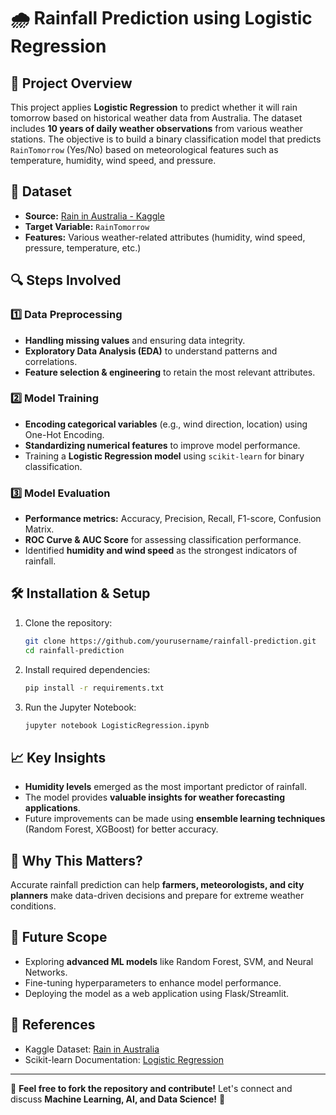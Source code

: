 # 🌧️ Rainfall Prediction using Logistic Regression

## 📌 Project Overview
This project applies **Logistic Regression** to predict whether it will rain tomorrow based on historical weather data from Australia. The dataset includes **10 years of daily weather observations** from various weather stations. The objective is to build a binary classification model that predicts `RainTomorrow` (Yes/No) based on meteorological features such as temperature, humidity, wind speed, and pressure.

## 📂 Dataset
- **Source:** [Rain in Australia - Kaggle](https://kaggle.com/jsphyg/weather-dataset-rattle-package)
- **Target Variable:** `RainTomorrow`
- **Features:** Various weather-related attributes (humidity, wind speed, pressure, temperature, etc.)

## 🔍 Steps Involved

### 1️⃣ Data Preprocessing
- **Handling missing values** and ensuring data integrity.
- **Exploratory Data Analysis (EDA)** to understand patterns and correlations.
- **Feature selection & engineering** to retain the most relevant attributes.

### 2️⃣ Model Training
- **Encoding categorical variables** (e.g., wind direction, location) using One-Hot Encoding.
- **Standardizing numerical features** to improve model performance.
- Training a **Logistic Regression model** using `scikit-learn` for binary classification.

### 3️⃣ Model Evaluation
- **Performance metrics:** Accuracy, Precision, Recall, F1-score, Confusion Matrix.
- **ROC Curve & AUC Score** for assessing classification performance.
- Identified **humidity and wind speed** as the strongest indicators of rainfall.

## 🛠️ Installation & Setup
1. Clone the repository:
   ```bash
   git clone https://github.com/yourusername/rainfall-prediction.git
   cd rainfall-prediction
   ```
2. Install required dependencies:
   ```bash
   pip install -r requirements.txt
   ```
3. Run the Jupyter Notebook:
   ```bash
   jupyter notebook LogisticRegression.ipynb
   ```

## 📈 Key Insights
- **Humidity levels** emerged as the most important predictor of rainfall.
- The model provides **valuable insights for weather forecasting applications**.
- Future improvements can be made using **ensemble learning techniques** (Random Forest, XGBoost) for better accuracy.

## 📌 Why This Matters?
Accurate rainfall prediction can help **farmers, meteorologists, and city planners** make data-driven decisions and prepare for extreme weather conditions.

## 🚀 Future Scope
- Exploring **advanced ML models** like Random Forest, SVM, and Neural Networks.
- Fine-tuning hyperparameters to enhance model performance.
- Deploying the model as a web application using Flask/Streamlit.

## 🔗 References
- Kaggle Dataset: [Rain in Australia](https://kaggle.com/jsphyg/weather-dataset-rattle-package)
- Scikit-learn Documentation: [Logistic Regression](https://scikit-learn.org/stable/modules/generated/sklearn.linear_model.LogisticRegression.html)

---

📢 **Feel free to fork the repository and contribute!** Let's connect and discuss **Machine Learning, AI, and Data Science!** 🚀

